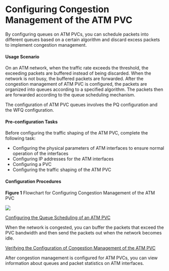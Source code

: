 Configuring Congestion Management of the ATM PVC
================================================

By configuring queues on ATM PVCs, you can schedule packets
into different queues based on a certain algorithm and discard excess
packets to implement congestion management.

#### Usage Scenario

On an ATM network, when the
traffic rate exceeds the threshold, the exceeding packets are buffered
instead of being discarded. When the network is not busy, the buffered
packets are forwarded. After the congestion management of ATM PVC
is configured, the packets are organized into queues according to
a specified algorithm. The packets then are forwarded according to
the queue scheduling mechanism.

The configuration of ATM PVC
queues involves the PQ configuration and the WFQ configuration.


#### Pre-configuration Tasks

Before configuring
the traffic shaping of the ATM PVC, complete the following task:

* Configuring the physical parameters of ATM interfaces to ensure
  normal operation of the interfaces
* Configuring IP addresses for the ATM interfaces
* Configuring a PVC
* Configuring the traffic shaping of the ATM PVC

#### Configuration Procedures

**Figure 1** Flowchart for Configuring Congestion Management of the ATM
PVC
  
![](images/fig_dc_ne_qos_cfg_01240001.png)


[Configuring the Queue Scheduling of an ATM PVC](../../../../software/nev8r10_vrpv8r16/user/ne/dc_ne_qos_cfg_012602.html)

When the network is congested, you can buffer the packets that exceed the PVC bandwidth and then send the packets out when the network becomes idle.

[Verifying the Configuration of Congestion Management of the ATM PVC](../../../../software/nev8r10_vrpv8r16/user/ne/dc_ne_qos_cfg_012603.html)

After congestion management is configured for ATM PVCs, you can view information about queues and packet statistics on ATM interfaces.